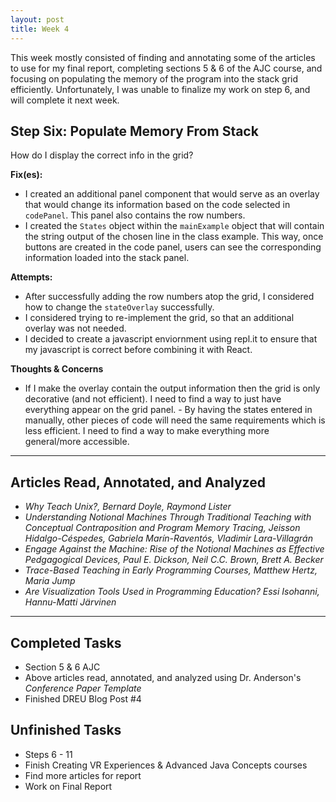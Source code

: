 ```yaml
---
layout: post
title: Week 4
---
```


This week mostly consisted of finding and annotating some of the articles to use for my final report, completing sections 5 & 6 of the AJC course, and focusing on populating the memory of the program into the stack grid efficiently. Unfortunately, I was unable to finalize my work on step 6, and will complete it next week.  

## Step Six: Populate Memory From Stack ##

How do I display the correct info in the grid?

**Fix(es):**
  - I created an additional panel component that would serve as an overlay that would change its information based on the code selected in `codePanel`. This panel also contains the row numbers. 
  - I created the `States` object within the `mainExample` object that will contain the string output of the chosen line in the class example. This way, once buttons are created in the code panel, users can see the corresponding information loaded into the stack panel.
 
 **Attempts:**
  - After successfully adding the row numbers atop the grid, I considered how to change the `stateOverlay` successfully. 
  - I considered trying to re-implement the grid, so that an additional overlay was not needed. 
  - I decided to create a javascript enviornment using repl.it to ensure that my javascript is correct before combining it with React. 
  
 **Thoughts & Concerns**
   - If I make the overlay contain the output information then the grid is only decorative (and not efficient). I need to find a way to just have everything appear on the grid panel. 
    - By having the states entered in manually, other pieces of code will need the same requirements which is less efficient. I need to find a way to make everything more general/more accessible. 
  
******

## Articles Read, Annotated, and Analyzed
- *Why Teach Unix?, Bernard Doyle, Raymond Lister*
- *Understanding Notional Machines Through Traditional Teaching with Conceptual Contraposition and Program Memory Tracing, Jeisson Hidalgo-Céspedes, Gabriela Marín-Raventós, Vladimir Lara-Villagrán*
- *Engage Against the Machine: Rise of the Notional Machines as Effective Pedgagogical Devices, Paul E. Dickson, Neil C.C. Brown, Brett A. Becker*
- *Trace-Based Teaching in Early Programming Courses, Matthew Hertz, Maria Jump*
- *Are Visualization Tools Used in Programming Education? Essi Isohanni, Hannu-Matti Järvinen*

******

## Completed Tasks
- Section 5 & 6 AJC
- Above articles read, annotated, and analyzed using Dr. Anderson's *Conference Paper Template*
- Finished DREU Blog Post #4

## Unfinished Tasks
- Steps 6 - 11
- Finish Creating VR Experiences & Advanced Java Concepts courses
- Find more articles for report
- Work on Final Report
